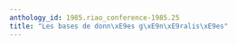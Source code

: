 ```yaml
---
anthology_id: 1985.riao_conference-1985.25
title: "Les bases de donn\xE9es g\xE9n\xE9ralis\xE9es"
---
```

